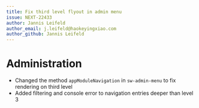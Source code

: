 ```yaml
---
title: Fix third level flyout in admin menu
issue: NEXT-22433
author: Jannis Leifeld
author_email: j.leifeld@haokeyingxiao.com
author_github: Jannis Leifeld
---
```

# Administration
* Changed the method `appModuleNavigation` in `sw-admin-menu` to fix rendering on third level
* Added filtering and console error to navigation entries deeper than level 3
